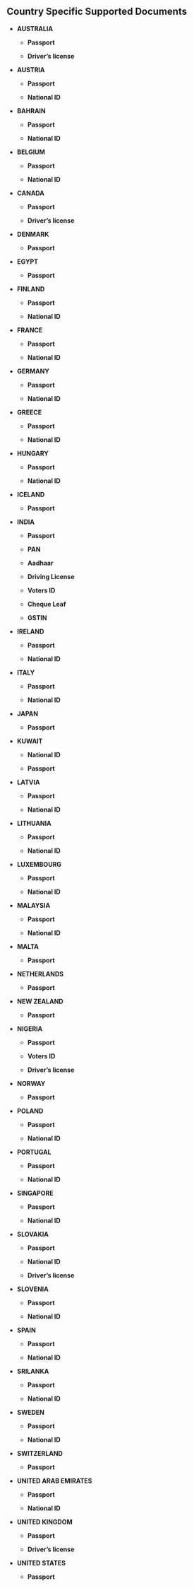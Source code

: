 ## Country Specific Supported Documents

- **AUSTRALIA** 
  
  - **Passport**
  
  - **Driver’s license**

- **AUSTRIA**
  
  - **Passport**
  
  - **National ID**

- **BAHRAIN**
  
  - **Passport**
  
  - **National ID**

- **BELGIUM**
  
  - **Passport**
  
  - **National ID**

- **CANADA**
  
  - **Passport**
  
  - **Driver’s license**

- **DENMARK**
  
  - **Passport**

- **EGYPT**
  
  - **Passport**

- **FINLAND**
  
  - **Passport**
  
  - **National ID**

- **FRANCE**
  
  - **Passport**
  
  - **National ID**

- **GERMANY**
  
  - **Passport**
  
  - **National ID**

- **GREECE**
  
  - **Passport**
  
  - **National ID**

- **HUNGARY**
  
  - **Passport**
  
  - **National ID**

- **ICELAND**
  
  - **Passport**

- **INDIA**
  
  - **Passport**
  
  - **PAN**
  
  - **Aadhaar**
  
  - **Driving License**
  
  - **Voters ID**
  
  - **Cheque Leaf**
  
  - **GSTIN**

- **IRELAND**
  
  - **Passport**
  
  - **National ID**

- **ITALY**
  
  - **Passport**
  
  - **National ID**

- **JAPAN**
  
  - **Passport**

- **KUWAIT**
  
  - **National ID**
  
  - **Passport**

- **LATVIA**
  
  - **Passport**
  
  - **National ID**

- **LITHUANIA**
  
  - **Passport**
  
  - **National ID**

- **LUXEMBOURG**
  
  - **Passport**
  
  - **National ID**

- **MALAYSIA**
  
  - **Passport**
  
  - **National ID**

- **MALTA**
  
  - **Passport**

- **NETHERLANDS**
  
  - **Passport**

- **NEW ZEALAND**
  
  - **Passport**

- **NIGERIA**
  
  - **Passport**
  
  - **Voters ID**
  
  - **Driver’s license**

- **NORWAY**
  
  - **Passport**

- **POLAND**
  
  - **Passport**
  
  - **National ID**

- **PORTUGAL**
  
  - **Passport**
  
  - **National ID**

- **SINGAPORE**
  
  - **Passport**
  
  - **National ID**

- **SLOVAKIA**
  
  - **Passport**
  
  - **National ID**
  
  - **Driver’s license**

- **SLOVENIA**
  
  - **Passport**
  
  - **National ID**

- **SPAIN**
  
  - **Passport**
  
  - **National ID**

- **SRILANKA**
  
  - **Passport**
  
  - **National ID**

- **SWEDEN**
  
  - **Passport**
  
  - **National ID**

- **SWITZERLAND**
  
  - **Passport**

- **UNITED ARAB EMIRATES**
  
  - **Passport**
  
  - **National ID**

- **UNITED KINGDOM**
  
  - **Passport**
  
  - **Driver’s license**

- **UNITED STATES**
  
  - **Passport**
